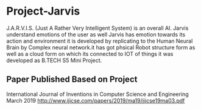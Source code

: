 # Project-Jarvis
J.A.R.V.I.S. (Just A Rather Very Intelligent System) is an overall AI. Jarvis understand emotions of the user as well Jarvis has emotion towards its action and environment it is developed by replicating to the Human Neural Brain by Complex neural network.it has got phsical Robot structure form as well as a cloud form on which its connected to IOT of things it was developed as B.TECH S5 Mini Project. 

## Paper Published Based on Project
International Journal of Inventions in Computer Science and Engineering March 2019
http://www.ijicse.com/papers/2019/ma19/ijicse19ma03.pdf
